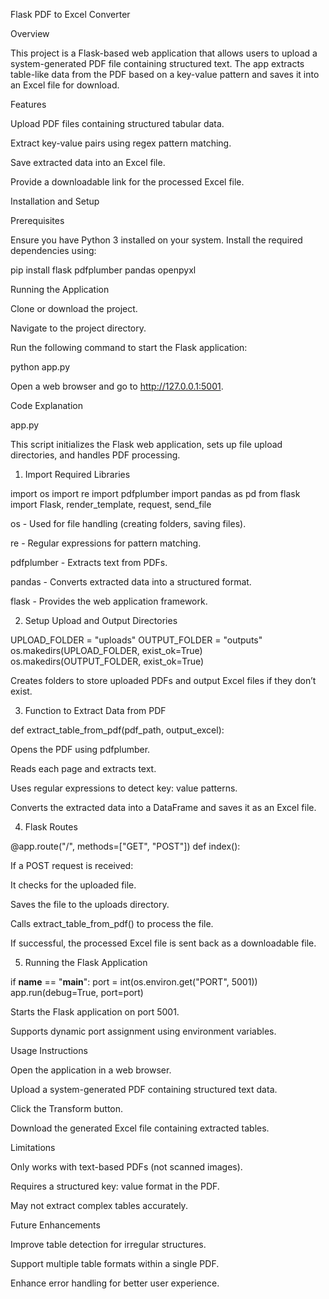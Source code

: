 Flask PDF to Excel Converter

Overview

This project is a Flask-based web application that allows users to upload a system-generated PDF file containing structured text. The app extracts table-like data from the PDF based on a key-value pattern and saves it into an Excel file for download.

Features

Upload PDF files containing structured tabular data.

Extract key-value pairs using regex pattern matching.

Save extracted data into an Excel file.

Provide a downloadable link for the processed Excel file.

Installation and Setup

Prerequisites

Ensure you have Python 3 installed on your system. Install the required dependencies using:

pip install flask pdfplumber pandas openpyxl

Running the Application

Clone or download the project.

Navigate to the project directory.

Run the following command to start the Flask application:

python app.py

Open a web browser and go to http://127.0.0.1:5001.

Code Explanation

app.py

This script initializes the Flask web application, sets up file upload directories, and handles PDF processing.

1. Import Required Libraries

import os
import re
import pdfplumber
import pandas as pd
from flask import Flask, render_template, request, send_file

os - Used for file handling (creating folders, saving files).

re - Regular expressions for pattern matching.

pdfplumber - Extracts text from PDFs.

pandas - Converts extracted data into a structured format.

flask - Provides the web application framework.

2. Setup Upload and Output Directories

UPLOAD_FOLDER = "uploads"
OUTPUT_FOLDER = "outputs"
os.makedirs(UPLOAD_FOLDER, exist_ok=True)
os.makedirs(OUTPUT_FOLDER, exist_ok=True)

Creates folders to store uploaded PDFs and output Excel files if they don’t exist.

3. Function to Extract Data from PDF

def extract_table_from_pdf(pdf_path, output_excel):

Opens the PDF using pdfplumber.

Reads each page and extracts text.

Uses regular expressions to detect key: value patterns.

Converts the extracted data into a DataFrame and saves it as an Excel file.

4. Flask Routes

@app.route("/", methods=["GET", "POST"])
def index():

If a POST request is received:

It checks for the uploaded file.

Saves the file to the uploads directory.

Calls extract_table_from_pdf() to process the file.

If successful, the processed Excel file is sent back as a downloadable file.

5. Running the Flask Application

if __name__ == "__main__":
    port = int(os.environ.get("PORT", 5001))
    app.run(debug=True, port=port)

Starts the Flask application on port 5001.

Supports dynamic port assignment using environment variables.

Usage Instructions

Open the application in a web browser.

Upload a system-generated PDF containing structured text data.

Click the Transform button.

Download the generated Excel file containing extracted tables.

Limitations

Only works with text-based PDFs (not scanned images).

Requires a structured key: value format in the PDF.

May not extract complex tables accurately.

Future Enhancements

Improve table detection for irregular structures.

Support multiple table formats within a single PDF.

Enhance error handling for better user experience.

